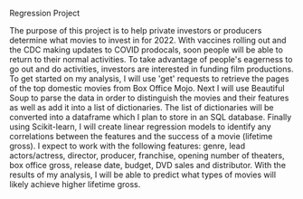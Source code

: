 Regression Project

The purpose of this project is to help private investors or producers determine what movies to invest in for 2022. With vaccines rolling out and the CDC making updates to COVID prodocals, soon people will be able to return to their normal activities. To take advantage of people's eagerness to go out and do activities, investors are interested in funding film productions. To get started on my analysis, I will use 'get' requests to retrieve the pages of the top domestic movies from Box Office Mojo. Next I will use Beautiful Soup to parse the data in order to distinguish the movies and their features as well as add it into a list of dictionaries. The list of dictionaries will be converted into a dataframe which I plan to store in an SQL database. Finally using Scikit-learn, I will create linear regression models to identify any correlations between the features and the success of a movie (lifetime gross). I expect to work with the following features: genre, lead actors/actress, director, producer, franchise, opening number of theaters, box office gross, release date, budget, DVD sales and distributor. With the results of my analysis, I will be able to predict what types of movies will likely achieve higher lifetime gross. 





